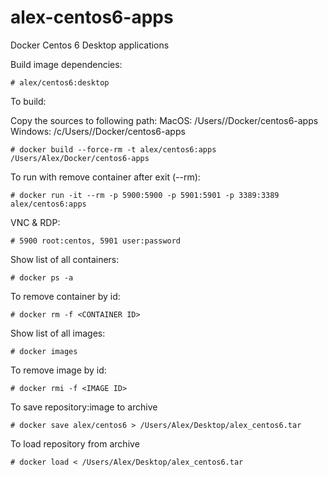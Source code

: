 alex-centos6-apps
==========================

Docker Centos 6 Desktop applications


Build image dependencies:

```
# alex/centos6:desktop
```

To build:

Copy the sources to following path:
MacOS: /Users/<USERNAME>/Docker/centos6-apps 
Windows: /c/Users/<USERNAME>/Docker/centos6-apps

```
# docker build --force-rm -t alex/centos6:apps /Users/Alex/Docker/centos6-apps
```

To run with remove container after exit (--rm):

```
# docker run -it --rm -p 5900:5900 -p 5901:5901 -p 3389:3389 alex/centos6:apps
```

VNC & RDP:

```
# 5900 root:centos, 5901 user:password
```

Show list of all containers:

```
# docker ps -a
```

To remove container by id:

```
# docker rm -f <CONTAINER ID>
```

Show list of all images:

```
# docker images
```

To remove image by id:

```
# docker rmi -f <IMAGE ID>
```

To save repository:image to archive
```
# docker save alex/centos6 > /Users/Alex/Desktop/alex_centos6.tar
```

To load repository from archive

```
# docker load < /Users/Alex/Desktop/alex_centos6.tar
```


